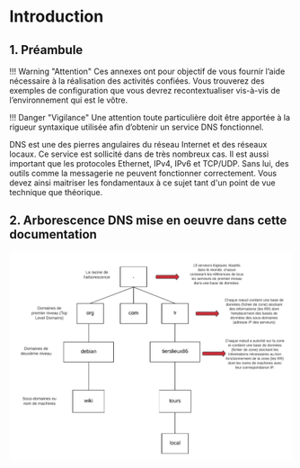 # Introduction

## 1. Préambule

!!! Warning  "Attention"
    Ces annexes ont pour objectif de vous fournir l’aide nécessaire à la réalisation des activités confiées. Vous trouverez des exemples de configuration que vous devrez recontextualiser vis-à-vis de l’environnement qui est le vôtre.

!!! Danger "Vigilance"
    Une attention toute particulière doit être apportée à la rigueur syntaxique utilisée afin d’obtenir un service DNS fonctionnel.

DNS est une des pierres angulaires du réseau Internet et des réseaux locaux. Ce service est sollicité dans de très nombreux cas. Il est aussi important que les protocoles Ethernet, IPv4, IPv6 et TCP/UDP. Sans lui, des outils comme la messagerie ne peuvent fonctionner correctement. Vous devez ainsi maitriser les fondamentaux à ce sujet tant d'un point de vue technique que théorique.

## 2. Arborescence DNS mise en oeuvre dans cette documentation

![](../../media/dns/Arbo-DNS-tl.png)

